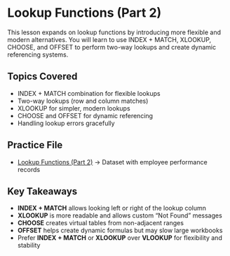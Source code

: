 # Lookup Functions (Part 2)

This lesson expands on lookup functions by introducing more flexible and modern alternatives. You will learn to use INDEX + MATCH, XLOOKUP, CHOOSE, and OFFSET to perform two-way lookups and create dynamic referencing systems.  

## Topics Covered  
- INDEX + MATCH combination for flexible lookups  
- Two-way lookups (row and column matches)  
- XLOOKUP for simpler, modern lookups  
- CHOOSE and OFFSET for dynamic referencing  
- Handling lookup errors gracefully  

## Practice File  
- [Lookup Functions (Part 2)](./Lookup_functions%20(Part%202).xlsx) → Dataset with employee performance records  

## Key Takeaways  
- **INDEX + MATCH** allows looking left or right of the lookup column  
- **XLOOKUP** is more readable and allows custom “Not Found” messages  
- **CHOOSE** creates virtual tables from non-adjacent ranges  
- **OFFSET** helps create dynamic formulas but may slow large workbooks  
- Prefer **INDEX + MATCH** or **XLOOKUP** over **VLOOKUP** for flexibility and stability  

